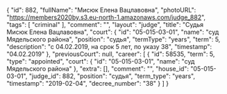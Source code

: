 {
    "id": 882,
    "fullName": "Мисюк Елена Вацлавовна",
    "photoURL": "https://members2020by.s3.eu-north-1.amazonaws.com/judge_882",
    "tags": [
        "criminal"
    ],
    "comment": "",
    "layout": "judge",
    "title": "Судья Мисюк Елена Вацлавовна",
    "court": {
        "id": "05-015-03-01",
        "name": "суд Мядельского района",
        "position": "судья",
        "termType": "years",
        "term": 5,
        "description": "c 04.02.2019, на срок 5 лет, по указу 38",
        "timestamp": "04.02.2019"
    },
    "previousCourt": null,
    "career": [
        {
            "id": 58535,
            "term": 5,
            "type": "appointed",
            "court": {
                "id": "05-015-03-01",
                "name": "суд Мядельского района"
            },
            "extra": [],
            "comment": "",
            "house_id": "05-015-03-01",
            "judge_id": 882,
            "position": "судья",
            "term_type": "years",
            "timestamp": "2019-02-04",
            "decree_number": "38"
        }
    ]
}